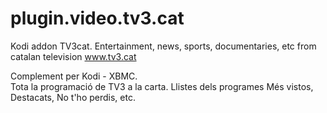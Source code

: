 # plugin.video.tv3.cat
Kodi addon TV3cat. 
Entertainment, news, sports, documentaries, etc from catalan television www.tv3.cat

Complement per Kodi - XBMC.  
Tota la programació de TV3 a la carta. Llistes dels programes Més vistos, Destacats, No t'ho perdis, etc.



